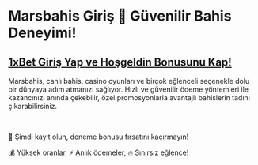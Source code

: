 # Marsbahis Giriş 🎲 Güvenilir Bahis Deneyimi!

## [1xBet Giriş Yap ve Hoşgeldin Bonusunu Kap!](https://winzhub.org/?utm_source=roma&utm_medium=referral)

Marsbahis, canlı bahis, casino oyunları ve birçok eğlenceli seçenekle dolu bir dünyaya adım atmanızı sağlıyor. Hızlı ve güvenilir ödeme yöntemleri ile kazancınızı anında çekebilir, özel promosyonlarla avantajlı bahislerin tadını çıkarabilirsiniz. 

<br>

🎁 Şimdi kayıt olun, deneme bonusu fırsatını kaçırmayın!

💰 Yüksek oranlar, ⚡ Anlık ödemeler, 🔥 Sınırsız eğlence!
